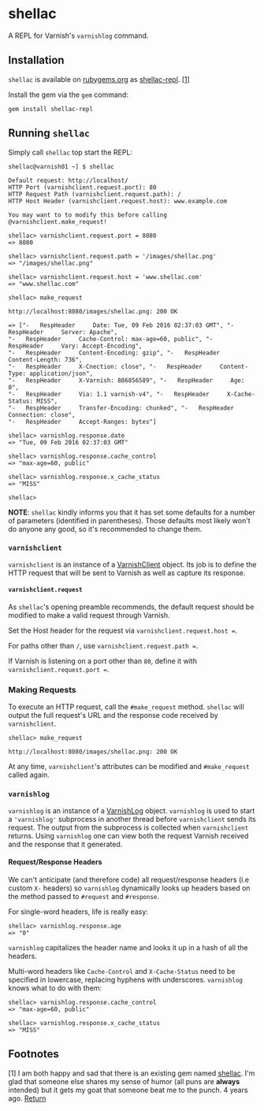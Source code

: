 # shellac
A REPL for Varnish's ``varnishlog`` command.

## Installation

``shellac`` is available on [rubygems.org](https://rubygems.org) as
[shellac-repl](https://rubygems.org/gems/shellac-repl). [[1]](#footnote_1)<a name="return_from_footnote_1"></a>

Install the gem via the ``gem`` command:

``gem install shellac-repl``

## Running `shellac`

Simply call ``shellac`` top start the REPL:

```
shellac@varnish01 ~] $ shellac

Default request: http://localhost/
HTTP Port (varnishclient.request.port): 80
HTTP Request Path (varnishclient.request.path): /
HTTP Host Header (varnishclient.request.host): www.example.com

You may want to to modify this before calling @varnishclient.make_request!

shellac> varnishclient.request.port = 8080
=> 8080

shellac> varnishclient.request.path = '/images/shellac.png'
=> "/images/shellac.png"

shellac> varnishclient.request.host = 'www.shellac.com'
=> "www.shellac.com"

shellac> make_request

http://localhost:8080/images/shellac.png: 200 OK

=> ["-   RespHeader     Date: Tue, 09 Feb 2016 02:37:03 GMT", "-   RespHeader     Server: Apache",
"-   RespHeader     Cache-Control: max-age=60, public", "-   RespHeader     Vary: Accept-Encoding",
"-   RespHeader     Content-Encoding: gzip", "-   RespHeader     Content-Length: 736",
"-   RespHeader     X-Cnection: close", "-   RespHeader     Content-Type: application/json",
"-   RespHeader     X-Varnish: 886856589", "-   RespHeader     Age: 0",
"-   RespHeader     Via: 1.1 varnish-v4", "-   RespHeader     X-Cache-Status: MISS",
"-   RespHeader     Transfer-Encoding: chunked", "-   RespHeader     Connection: close",
"-   RespHeader     Accept-Ranges: bytes"]

shellac> varnishlog.response.date
=> "Tue, 09 Feb 2016 02:37:03 GMT"

shellac> varnishlog.response.cache_control
=> "max-age=60, public"

shellac> varnishlog.response.x_cache_status
=> "MISS"

shellac>
```

**NOTE**: ``shellac`` kindly informs you that it has set some defaults for a
number of parameters (identified in parentheses). Those defaults most likely
won't do anyone any good, so it's recommended to change them.

### ``varnishclient``

``varnishclient`` is an instance of a [VarnishClient](https://github.com/RyanFrantz/shellac/blob/master/lib/varnishclient/varnishclient.rb)
object. Its job is to define the HTTP request that will be sent to Varnish as well
as capture its response.

#### ``varnishclient.request``

As ``shellac``'s opening preamble recommends, the default request should be
modified to make a valid request through Varnish.

Set the Host header for the request via ``varnishclient.request.host =``.

For paths other than ``/``, use ``varnishclient.request.path =``.

If Varnish is listening on a port other than ``80``, define it with ``varnishclient.request.port =``.

### Making Requests

To execute an HTTP request, call the ``#make_request`` method. ``shellac`` will
output the full request's URL and the response code received by ``varnishclient``.

```
shellac> make_request

http://localhost:8080/images/shellac.png: 200 OK

```

At any time, ``varnishclient``'s attributes can be modified and ``#make_request``
called again.

### ``varnishlog``

``varnishlog`` is an instance of a [VarnishLog](https://github.com/RyanFrantz/shellac/blob/master/lib/varnishlog/varnishlog.rb)
object. ``varnishlog`` is used to start a ``'varnishlog'`` subprocess in another
thread before ``varnishclient`` sends its request. The output from the subprocess
is collected when ``varnishclient`` returns. Using ``varnishlog`` one can view
both the request Varnish received and the response that it generated.

#### Request/Response Headers

We can't anticipate (and therefore code) all request/response headers (i.e custom ``X-`` headers)
so ``varnishlog`` dynamically looks up headers based on the method passed to ``#request``
and ``#response``.

For single-word headers, life is really easy:

```
shellac> varnishlog.response.age
=> "0"

```

``varnishlog`` capitalizes the header name and looks it up in a hash of all the headers.

Multi-word headers like ``Cache-Control`` and ``X-Cache-Status`` need to be
specified in lowercase, replacing hyphens with underscores. ``varnishlog`` knows
what to do with them:

```
shellac> varnishlog.response.cache_control
=> "max-age=60, public"

shellac> varnishlog.response.x_cache_status
=> "MISS"

```

## Footnotes

<a name="footnote_1"></a>
[1] I am both happy and sad that there is an existing gem named [shellac](https://rubygems.org/gems/shellac).
I'm glad that someone else shares my sense of humor (all puns are **always** intended)
but it gets my goat that someone beat me to the punch. 4 years ago. [Return](#return_from_footnote_1)

